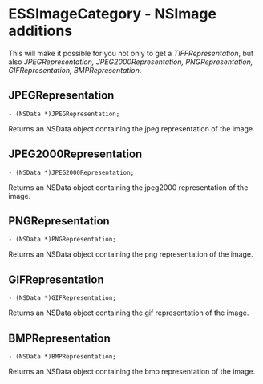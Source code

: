 # ESSImageCategory - NSImage additions #

This will make it possible for you not only to get a _TIFFRepresentation_, but also _JPEGRepresentation, JPEG2000Representation, PNGRepresentation, GIFRepresentation, BMPRepresentation_.

## JPEGRepresentation ##
```
- (NSData *)JPEGRepresentation;
```

Returns an NSData object containing the jpeg representation of the image.

## JPEG2000Representation ##
```
- (NSData *)JPEG2000Representation;
```

Returns an NSData object containing the jpeg2000 representation of the image.

## PNGRepresentation ##
```
- (NSData *)PNGRepresentation;
```

Returns an NSData object containing the png representation of the image.

## GIFRepresentation ##
```
- (NSData *)GIFRepresentation;
```

Returns an NSData object containing the gif representation of the image.

## BMPRepresentation ##
```
- (NSData *)BMPRepresentation;
```

Returns an NSData object containing the bmp representation of the image.